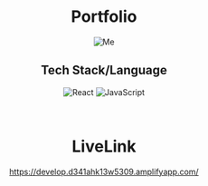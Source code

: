 <div align="center">
  
# Portfolio

![Me](https://github.com/user-attachments/assets/14085aa8-7b98-47bb-beae-a88bfe395b7d)

## Tech Stack/Language

![React](https://img.shields.io/badge/react-%2320232a.svg?style=for-the-badge&logo=react&logoColor=%2361DAFB)
![JavaScript](https://img.shields.io/badge/javascript-%23323330.svg?style=for-the-badge&logo=javascript&logoColor=%23F7DF1E)


</div>

<br/>


<div align="center">

# LiveLink

https://develop.d341ahk13w5309.amplifyapp.com/


